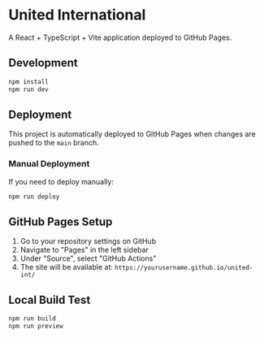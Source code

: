 # United International

A React + TypeScript + Vite application deployed to GitHub Pages.

## Development

```bash
npm install
npm run dev
```

## Deployment

This project is automatically deployed to GitHub Pages when changes are pushed to the `main` branch.

### Manual Deployment

If you need to deploy manually:

```bash
npm run deploy
```

## GitHub Pages Setup

1. Go to your repository settings on GitHub
2. Navigate to "Pages" in the left sidebar
3. Under "Source", select "GitHub Actions"
4. The site will be available at: `https://yourusername.github.io/united-int/`

## Local Build Test

```bash
npm run build
npm run preview
```
